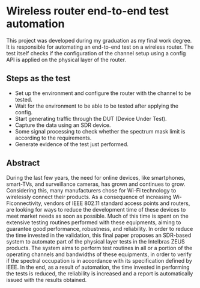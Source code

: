 # Wireless router end-to-end test automation
This project was developed during my graduation as my final work degree.
It is responsible for automating an end-to-end test on a wireless router. The test itself checks if the configuration of the channel setup using a config API is applied on the physical layer of the router.

## Steps as the test

- Set up the environment and configure the router with the channel to be tested.
- Wait for the environment to be able to be tested after applying the config.
- Start generating traffic through the DUT (Device Under Test).
- Capture the data using an SDR device.
- Some signal processing to check whether the spectrum mask limit is according to the requirements.
- Generate evidence of the test just performed.

## Abstract

During the last few years, the need for online devices, like smartphones, smart-TVs, and surveillance cameras, has grown and continues to grow. Considering this, many manufacturers chose for Wi-Fi technology to wirelessly connect their products. As a consequence of increasing Wi-Ficonnectivity, vendors of IEEE 802.11 standard access points and routers, are looking for ways to reduce the development time of these devices to meet market needs as soon as possible. Much of this time is spent on the extensive testing routines performed with these equipments, aiming to guarantee good performance, robustness, and reliability. In order to reduce the time invested in the validation, this final paper proposes an SDR-based system to automate part of the physical layer tests in the Intelbras ZEUS products. The system aims to perform test routines in all or a portion of the operating channels and bandwidths of these equipments, in order to verify if the spectral occupation is in accordance with its specification defined by IEEE. In the end, as a result of automation, the time invested in performing the tests is reduced, the reliability is increased and a report is automatically issued with the results obtained.
